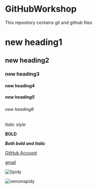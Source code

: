 # GitHubWorkshop
This repository contains git and github files
# new heading1
## new heading2
### new heading3
#### new heading4
##### new heading5
###### new heading6 
*Italic style* 

**BOLD**

***Both bold and italic***

[GitHub Account](https://github.com/saibalaji190601/)

[gmail](https://gmail.com)

![Spidy](https://swall.teahub.io/photos/small/321-3210355_spidy-homecoming-hero-cute-homecoming-stitch-poster.jpg)

![venomspidy](https://sportshub.cbsistatic.com/i/2021/09/20/24d24140-1105-485f-9526-aa0a05c7ac81/venom-spider-man.png)
